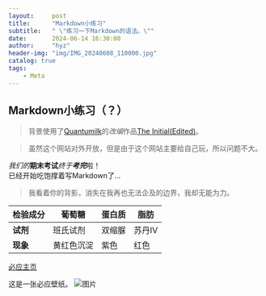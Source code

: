 ```yaml
---
layout:     post
title:      "Markdown小练习"
subtitle:   " \"练习一下Markdown的语法。\""
date:       2024-06-14 16:30:00
author:     "hyz"
header-img: "img/IMG_20240608_110000.jpg"
catalog: true
tags:
    - Meta
---
```


## Markdown小练习（？）
>背景使用了[Quantumilk](https://b23.tv/VN1501A)的*改编*作品[The Initial(Edited)](https://b23.tv/LZ7VDnM)。

>虽然这个网站对外开放，但是由于这个网站主要给自己玩，所以问题不大。

*我们的***期末考试***终于****考完***啦！<br>
已经开始吃饱撑着写Markdown了...

>我看着你的背影，消失在我再也无法企及的边界，我却无能为力。<br>

| **检验成分** | 葡萄糖   | 蛋白质 | 脂肪  |
| -------- | ----- | --- | --- |
| **试剂**   | 班氏试剂  | 双缩脲 | 苏丹Ⅳ |
| **现象**   | 黄红色沉淀 | 紫色  | 红色  |

[必应主页](bing.com)<br>

这是一张必应壁纸。
![图片](https://img.peapix.com/dbc45c6900bb4bca99ad059910dde8c6_UHD.jpg "龙舟池日出，集美区，厦门，中国")
